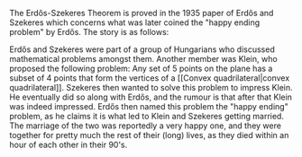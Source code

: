 The Erdős-Szekeres Theorem is proved in the 1935 paper of Erdős and Szekeres which concerns what was later coined the "happy ending problem" by Erdős. The story is as follows:

Erdős and Szekeres were part of a group of Hungarians who discussed mathematical problems amongst them. Another member was Klein, who proposed the following problem: Any set of 5 points on the plane has a subset of 4 points that form the vertices of a [[Convex quadrilateral|convex quadrilateral]]. Szekeres then wanted to solve this problem to impress Klein. He eventually did so along with Erdős, and the rumour is that after that Klein was indeed impressed. Erdős then named this problem the "happy ending" problem, as he claims it is what led to Klein and Szekeres getting married. The marriage of the two was reportedly a very happy one, and they were together for pretty much the rest of their (long) lives, as they died within an hour of each other in their 90's. 